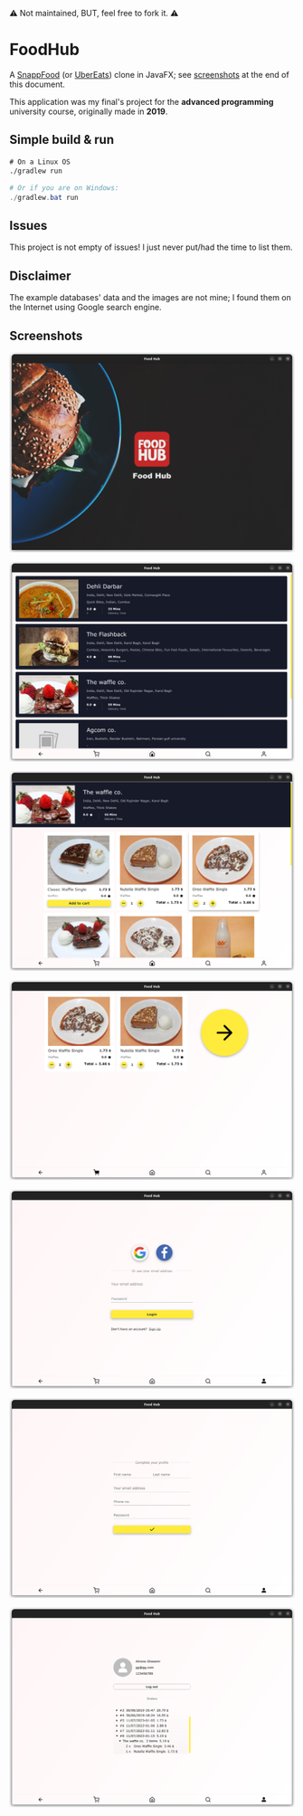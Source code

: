 :warning: Not maintained, BUT, feel free to fork it. :warning:

# FoodHub

A [SnappFood](https://snappfood.ir/about) (or [UberEats](https://about.ubereats.com/)) clone in JavaFX; see [screenshots](#screenshots) at the end of this document.

This application was my final's project for the **advanced programming** university course, originally made in **2019**.

## Simple build & run

```shell
# On a Linux OS
./gradlew run
```

```powershell
# Or if you are on Windows:
./gradlew.bat run
```

## Issues

This project is not empty of issues! I just never put/had the time to list them.

## Disclaimer

The example databases' data and the images are not mine; I found them on the Internet using Google search engine.

## Screenshots

![Splash page](./screenshots/Splash.png)

![Home page](./screenshots/Home.png)

![Restaurant page](./screenshots/Restaurant.png)

![Cart page](./screenshots/Cart.png)

![Login page](./screenshots/Login.png)

![Sign-up page](./screenshots/Sign-up.png)

![Profile page](./screenshots/Profile.png)